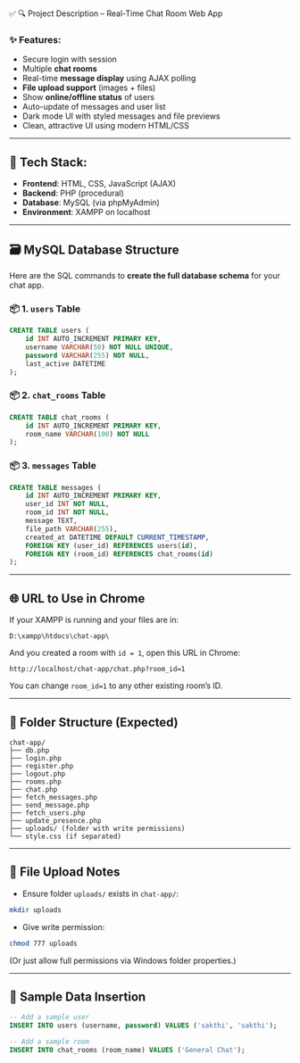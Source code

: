  ✅ 🔍 Project Description – Real-Time Chat Room Web App

### ✨ Features:

* Secure login with session
* Multiple **chat rooms**
* Real-time **message display** using AJAX polling
* **File upload support** (images + files)
* Show **online/offline status** of users
* Auto-update of messages and user list
* Dark mode UI with styled messages and file previews
* Clean, attractive UI using modern HTML/CSS

---

## 🧠 Tech Stack:

* **Frontend**: HTML, CSS, JavaScript (AJAX)
* **Backend**: PHP (procedural)
* **Database**: MySQL (via phpMyAdmin)
* **Environment**: XAMPP on localhost

---

## 🗃️ MySQL Database Structure

Here are the SQL commands to **create the full database schema** for your chat app.

### 📦 1. `users` Table

```sql
CREATE TABLE users (
    id INT AUTO_INCREMENT PRIMARY KEY,
    username VARCHAR(50) NOT NULL UNIQUE,
    password VARCHAR(255) NOT NULL,
    last_active DATETIME
);
```

### 📦 2. `chat_rooms` Table

```sql
CREATE TABLE chat_rooms (
    id INT AUTO_INCREMENT PRIMARY KEY,
    room_name VARCHAR(100) NOT NULL
);
```

### 📦 3. `messages` Table

```sql
CREATE TABLE messages (
    id INT AUTO_INCREMENT PRIMARY KEY,
    user_id INT NOT NULL,
    room_id INT NOT NULL,
    message TEXT,
    file_path VARCHAR(255),
    created_at DATETIME DEFAULT CURRENT_TIMESTAMP,
    FOREIGN KEY (user_id) REFERENCES users(id),
    FOREIGN KEY (room_id) REFERENCES chat_rooms(id)
);
```

---

## 🌐 URL to Use in Chrome

If your XAMPP is running and your files are in:

```
D:\xampp\htdocs\chat-app\
```

And you created a room with `id = 1`, open this URL in Chrome:

```
http://localhost/chat-app/chat.php?room_id=1
```

You can change `room_id=1` to any other existing room’s ID.

---

## 📁 Folder Structure (Expected)

```
chat-app/
├── db.php
├── login.php
├── register.php
├── logout.php
├── rooms.php
├── chat.php
├── fetch_messages.php
├── send_message.php
├── fetch_users.php
├── update_presence.php
├── uploads/ (folder with write permissions)
└── style.css (if separated)
```

---

## 📸 File Upload Notes

* Ensure folder `uploads/` exists in `chat-app/`:

```bash
mkdir uploads
```

* Give write permission:

```bash
chmod 777 uploads
```

(Or just allow full permissions via Windows folder properties.)

---

## 🧪 Sample Data Insertion

```sql
-- Add a sample user
INSERT INTO users (username, password) VALUES ('sakthi', 'sakthi');

-- Add a sample room
INSERT INTO chat_rooms (room_name) VALUES ('General Chat');

